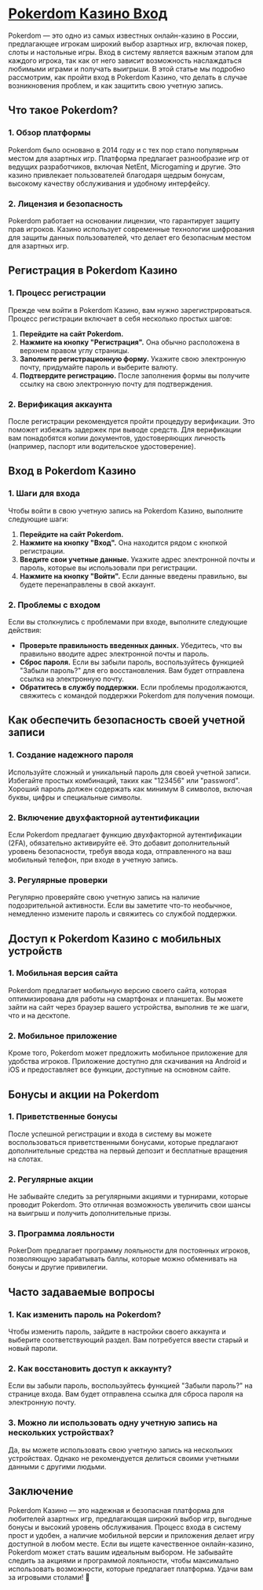 # [Pokerdom Казино Вход](https://brandplay.link/FwVc4f)

Pokerdom — это одно из самых известных онлайн-казино в России, предлагающее игрокам широкий выбор азартных игр, включая покер, слоты и настольные игры. Вход в систему является важным этапом для каждого игрока, так как от него зависит возможность наслаждаться любимыми играми и получать выигрыши. В этой статье мы подробно рассмотрим, как пройти вход в Pokerdom Казино, что делать в случае возникновения проблем, и как защитить свою учетную запись.

## Что такое Pokerdom?

### 1. Обзор платформы

Pokerdom было основано в 2014 году и с тех пор стало популярным местом для азартных игр. Платформа предлагает разнообразие игр от ведущих разработчиков, включая NetEnt, Microgaming и другие. Это казино привлекает пользователей благодаря щедрым бонусам, высокому качеству обслуживания и удобному интерфейсу.

### 2. Лицензия и безопасность

Pokerdom работает на основании лицензии, что гарантирует защиту прав игроков. Казино использует современные технологии шифрования для защиты данных пользователей, что делает его безопасным местом для азартных игр.

## Регистрация в Pokerdom Казино

### 1. Процесс регистрации

Прежде чем войти в Pokerdom Казино, вам нужно зарегистрироваться. Процесс регистрации включает в себя несколько простых шагов:

1. **Перейдите на сайт Pokerdom.**
2. **Нажмите на кнопку "Регистрация".** Она обычно расположена в верхнем правом углу страницы.
3. **Заполните регистрационную форму.** Укажите свою электронную почту, придумайте пароль и выберите валюту.
4. **Подтвердите регистрацию.** После заполнения формы вы получите ссылку на свою электронную почту для подтверждения.

### 2. Верификация аккаунта

После регистрации рекомендуется пройти процедуру верификации. Это поможет избежать задержек при выводе средств. Для верификации вам понадобятся копии документов, удостоверяющих личность (например, паспорт или водительское удостоверение).

## Вход в Pokerdom Казино

### 1. Шаги для входа

Чтобы войти в свою учетную запись на Pokerdom Казино, выполните следующие шаги:

1. **Перейдите на сайт Pokerdom.**
2. **Нажмите на кнопку "Вход".** Она находится рядом с кнопкой регистрации.
3. **Введите свои учетные данные.** Укажите адрес электронной почты и пароль, которые вы использовали при регистрации.
4. **Нажмите на кнопку "Войти".** Если данные введены правильно, вы будете перенаправлены в свой аккаунт.

### 2. Проблемы с входом

Если вы столкнулись с проблемами при входе, выполните следующие действия:

* **Проверьте правильность введенных данных.** Убедитесь, что вы правильно вводите адрес электронной почты и пароль.
* **Сброс пароля.** Если вы забыли пароль, воспользуйтесь функцией "Забыли пароль?" для его восстановления. Вам будет отправлена ссылка на электронную почту.
* **Обратитесь в службу поддержки.** Если проблемы продолжаются, свяжитесь с командой поддержки Pokerdom для получения помощи.

## Как обеспечить безопасность своей учетной записи

### 1. Создание надежного пароля

Используйте сложный и уникальный пароль для своей учетной записи. Избегайте простых комбинаций, таких как "123456" или "password". Хороший пароль должен содержать как минимум 8 символов, включая буквы, цифры и специальные символы.

### 2. Включение двухфакторной аутентификации

Если Pokerdom предлагает функцию двухфакторной аутентификации (2FA), обязательно активируйте её. Это добавит дополнительный уровень безопасности, требуя ввода кода, отправленного на ваш мобильный телефон, при входе в учетную запись.

### 3. Регулярные проверки

Регулярно проверяйте свою учетную запись на наличие подозрительной активности. Если вы заметите что-то необычное, немедленно измените пароль и свяжитесь со службой поддержки.

## Доступ к Pokerdom Казино с мобильных устройств

### 1. Мобильная версия сайта

Pokerdom предлагает мобильную версию своего сайта, которая оптимизирована для работы на смартфонах и планшетах. Вы можете зайти на сайт через браузер вашего устройства, выполнив те же шаги, что и на десктопе.

### 2. Мобильное приложение

Кроме того, Pokerdom может предложить мобильное приложение для удобства игроков. Приложение доступно для скачивания на Android и iOS и предоставляет все функции, доступные на основном сайте.

## Бонусы и акции на Pokerdom

### 1. Приветственные бонусы

После успешной регистрации и входа в систему вы можете воспользоваться приветственными бонусами, которые предлагают дополнительные средства на первый депозит и бесплатные вращения на слотах.

### 2. Регулярные акции

Не забывайте следить за регулярными акциями и турнирами, которые проводит Pokerdom. Это отличная возможность увеличить свои шансы на выигрыш и получить дополнительные призы.

### 3. Программа лояльности

PokerDom предлагает программу лояльности для постоянных игроков, позволяющую зарабатывать баллы, которые можно обменивать на бонусы и другие привилегии.

## Часто задаваемые вопросы

### 1. Как изменить пароль на Pokerdom?

Чтобы изменить пароль, зайдите в настройки своего аккаунта и выберите соответствующий раздел. Вам потребуется ввести старый и новый пароли.

### 2. Как восстановить доступ к аккаунту?

Если вы забыли пароль, воспользуйтесь функцией "Забыли пароль?" на странице входа. Вам будет отправлена ссылка для сброса пароля на электронную почту.

### 3. Можно ли использовать одну учетную запись на нескольких устройствах?

Да, вы можете использовать свою учетную запись на нескольких устройствах. Однако не рекомендуется делиться своими учетными данными с другими людьми.

## Заключение

Pokerdom Казино — это надежная и безопасная платформа для любителей азартных игр, предлагающая широкий выбор игр, выгодные бонусы и высокий уровень обслуживания. Процесс входа в систему прост и удобен, а наличие мобильной версии и приложения делает игру доступной в любом месте. Если вы ищете качественное онлайн-казино, Pokerdom может стать вашим идеальным выбором. Не забывайте следить за акциями и программой лояльности, чтобы максимально использовать возможности, которые предлагает платформа. Удачи вам за игровыми столами! 🎉
